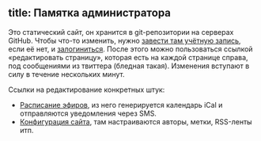 title: Памятка администратора
---
Это статический сайт, он хранится в git-репозитории на серверах GitHub.  Чтобы
что-то изменить, нужно [завести там учётную запись][1], если её нет, и
[залогиниться][2].  После этого можно пользоваться ссылкой «редактировать
страницу», которая есть на каждой странице справа, под сообщениями из твиттера
(бледная такая).  Изменения вступают в силу в течение нескольких минут.

Ссылки на редактирование конкретных штук:

- [Расписание эфиров](https://github.com/tmradio/tmradio-website/edit/gh-pages/src/input/schedule.txt), из него генерируется календарь iCal и отправляются уведомления через SMS.
- [Конфигурация сайта](https://github.com/tmradio/tmradio-website/edit/gh-pages/src/config.yaml), там настраиваются авторы, метки, RSS-ленты итп.


[1]: https://github.com/signup/free
[2]: https://github.com/login
